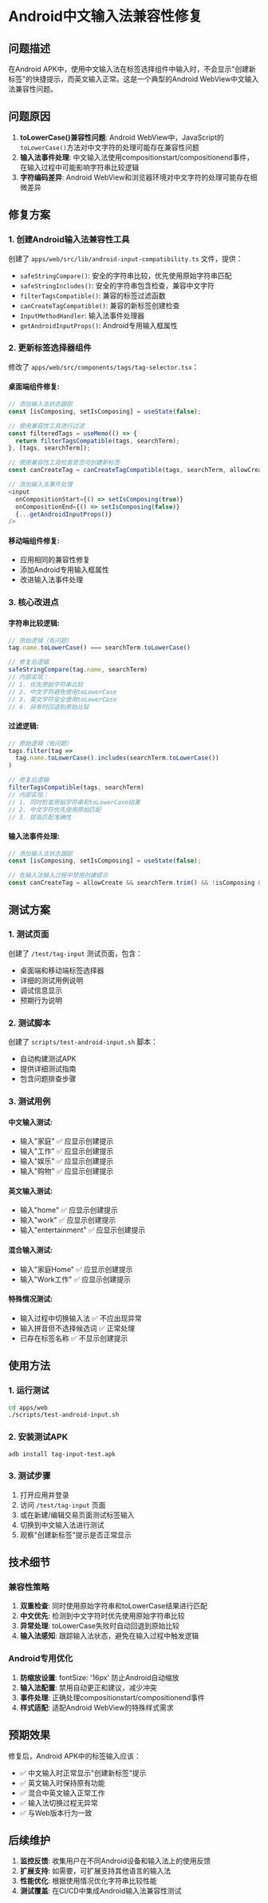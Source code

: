 # Android中文输入法兼容性修复

## 问题描述

在Android APK中，使用中文输入法在标签选择组件中输入时，不会显示"创建新标签"的快捷提示，而英文输入正常。这是一个典型的Android WebView中文输入法兼容性问题。

## 问题原因

1. **toLowerCase()兼容性问题**: Android WebView中，JavaScript的`toLowerCase()`方法对中文字符的处理可能存在兼容性问题
2. **输入法事件处理**: 中文输入法使用compositionstart/compositionend事件，在输入过程中可能影响字符串比较逻辑
3. **字符编码差异**: Android WebView和浏览器环境对中文字符的处理可能存在细微差异

## 修复方案

### 1. 创建Android输入法兼容性工具

创建了 `apps/web/src/lib/android-input-compatibility.ts` 文件，提供：

- `safeStringCompare()`: 安全的字符串比较，优先使用原始字符串匹配
- `safeStringIncludes()`: 安全的字符串包含检查，兼容中文字符
- `filterTagsCompatible()`: 兼容的标签过滤函数
- `canCreateTagCompatible()`: 兼容的新标签创建检查
- `InputMethodHandler`: 输入法事件处理器
- `getAndroidInputProps()`: Android专用输入框属性

### 2. 更新标签选择器组件

修改了 `apps/web/src/components/tags/tag-selector.tsx`：

#### 桌面端组件修复:
```typescript
// 添加输入法状态跟踪
const [isComposing, setIsComposing] = useState(false);

// 使用兼容性工具进行过滤
const filteredTags = useMemo(() => {
  return filterTagsCompatible(tags, searchTerm);
}, [tags, searchTerm]);

// 使用兼容性工具检查是否可创建新标签
const canCreateTag = canCreateTagCompatible(tags, searchTerm, allowCreate, isComposing);

// 添加输入法事件处理
<input
  onCompositionStart={() => setIsComposing(true)}
  onCompositionEnd={() => setIsComposing(false)}
  {...getAndroidInputProps()}
/>
```

#### 移动端组件修复:
- 应用相同的兼容性修复
- 添加Android专用输入框属性
- 改进输入法事件处理

### 3. 核心改进点

#### 字符串比较逻辑:
```typescript
// 原始逻辑（有问题）
tag.name.toLowerCase() === searchTerm.toLowerCase()

// 修复后逻辑
safeStringCompare(tag.name, searchTerm)
// 内部实现：
// 1. 优先原始字符串比较
// 2. 中文字符避免使用toLowerCase
// 3. 英文字符安全使用toLowerCase
// 4. 异常时回退到原始比较
```

#### 过滤逻辑:
```typescript
// 原始逻辑（有问题）
tags.filter(tag => 
  tag.name.toLowerCase().includes(searchTerm.toLowerCase())
)

// 修复后逻辑
filterTagsCompatible(tags, searchTerm)
// 内部实现：
// 1. 同时检查原始字符串和toLowerCase结果
// 2. 中文字符优先使用原始匹配
// 3. 提高匹配准确性
```

#### 输入法事件处理:
```typescript
// 添加输入法状态跟踪
const [isComposing, setIsComposing] = useState(false);

// 在输入法输入过程中禁用创建提示
const canCreateTag = allowCreate && searchTerm.trim() && !isComposing && ...
```

## 测试方案

### 1. 测试页面
创建了 `/test/tag-input` 测试页面，包含：
- 桌面端和移动端标签选择器
- 详细的测试用例说明
- 调试信息显示
- 预期行为说明

### 2. 测试脚本
创建了 `scripts/test-android-input.sh` 脚本：
- 自动构建测试APK
- 提供详细测试指南
- 包含问题排查步骤

### 3. 测试用例

#### 中文输入测试:
- 输入"家庭" ✅ 应显示创建提示
- 输入"工作" ✅ 应显示创建提示
- 输入"娱乐" ✅ 应显示创建提示
- 输入"购物" ✅ 应显示创建提示

#### 英文输入测试:
- 输入"home" ✅ 应显示创建提示
- 输入"work" ✅ 应显示创建提示
- 输入"entertainment" ✅ 应显示创建提示

#### 混合输入测试:
- 输入"家庭Home" ✅ 应显示创建提示
- 输入"Work工作" ✅ 应显示创建提示

#### 特殊情况测试:
- 输入过程中切换输入法 ✅ 不应出现异常
- 输入拼音但不选择候选词 ✅ 正常处理
- 已存在标签名称 ✅ 不显示创建提示

## 使用方法

### 1. 运行测试
```bash
cd apps/web
./scripts/test-android-input.sh
```

### 2. 安装测试APK
```bash
adb install tag-input-test.apk
```

### 3. 测试步骤
1. 打开应用并登录
2. 访问 `/test/tag-input` 页面
3. 或在新建/编辑交易页面测试标签输入
4. 切换到中文输入法进行测试
5. 观察"创建新标签"提示是否正常显示

## 技术细节

### 兼容性策略
1. **双重检查**: 同时使用原始字符串和toLowerCase结果进行匹配
2. **中文优先**: 检测到中文字符时优先使用原始字符串比较
3. **异常处理**: toLowerCase失败时自动回退到原始比较
4. **输入法感知**: 跟踪输入法状态，避免在输入过程中触发逻辑

### Android专用优化
1. **防缩放设置**: fontSize: '16px' 防止Android自动缩放
2. **输入法配置**: 禁用自动更正和建议，减少冲突
3. **事件处理**: 正确处理compositionstart/compositionend事件
4. **样式适配**: 适配Android WebView的特殊样式需求

## 预期效果

修复后，Android APK中的标签输入应该：
- ✅ 中文输入时正常显示"创建新标签"提示
- ✅ 英文输入时保持原有功能
- ✅ 混合中英文输入正常工作
- ✅ 输入法切换过程无异常
- ✅ 与Web版本行为一致

## 后续维护

1. **监控反馈**: 收集用户在不同Android设备和输入法上的使用反馈
2. **扩展支持**: 如需要，可扩展支持其他语言的输入法
3. **性能优化**: 根据使用情况优化字符串比较性能
4. **测试覆盖**: 在CI/CD中集成Android输入法兼容性测试
